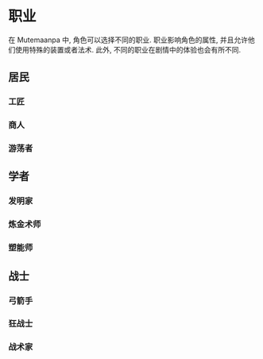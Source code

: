 # 职业

在 Mutemaanpa 中, 角色可以选择不同的职业. 职业影响角色的属性, 并且允许他们使用特殊的装置或者法术. 此外, 不同的职业在剧情中的体验也会有所不同.

## 居民

### 工匠

### 商人

### 游荡者

## 学者

### 发明家

### 炼金术师

### 塑能师

## 战士

### 弓箭手

### 狂战士

### 战术家
